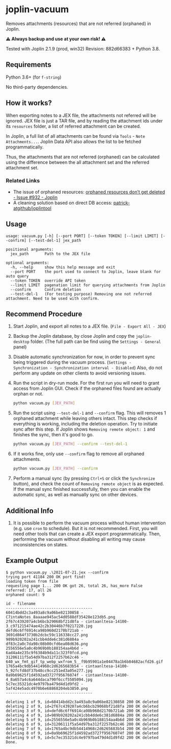# joplin-vacuum
Removes attachments (resources) that are not referred (orphaned) in Joplin. 

**:warning: Always backup and use at your own risk! :warning:**

Tested with Joplin 2.1.9 (prod, win32) Revision: 882d66383 + Python 3.8. 

## Requirements

Python 3.6+ (for `f-string`)

No third-party dependencies.

## How it works?
When exporting notes to a JEX file, the attachments not referred will be ignored. JEX file is just a TAR file, and by reading the attachment ids under its `resources` folder, a list of referred attachment can be created. 

In Joplin, a full list of all attachments can be found via `Tools` - `Note Attachments...`. Joplin Data API also allows the list to be fetched programmatically. 

Thus, the attachments that are not referred (orphaned) can be calculated using the difference between the all attachment set and the referred attachment set.

### Related Links
- The issue of orphaned resources: [orphaned resources don’t get deleted - Issue #932 - Joplin](https://github.com/laurent22/joplin/issues/932)
- A cleaning solution based on direct DB access: [patrick-atgithub/joplintool](https://github.com/patrick-atgithub/joplintool)
## Usage
```
usage: vacuum.py [-h] [--port PORT] [--token TOKEN] [--limit LIMIT] [--confirm] [--test-del-1] jex_path

positional arguments:
  jex_path       Path to the JEX file

optional arguments:
  -h, --help     show this help message and exit
  --port PORT    the port used to connect to Joplin, leave blank for auto query
  --token TOKEN  override API token
  --limit LIMIT  pagenation limit for querying attachments from Joplin
  --confirm      Confirm deletion
  --test-del-1   (For testing purpose) Removing one not referred attachment. Need to be used with confirm.
```

## Recommend Procedure

1. Start Joplin, and export all notes to a JEX file. (`File - Export All - JEX`)

2. Backup the Joplin database, by close Joplin and copy the `joplin-desktop` folder. (The full path can be find using the `Settings - General` panel)

3. Disable automatic synchronization for now, in order to prevent sync being triggered during the vacuum process. (`Settings - Synchronization - Synchronization interval - Disabled`) Also, do not perform any update on other clients to avoid versioning issues.

4. Run the script in dry-run mode. For the first run you will need to grant access from Joplin GUI. Check if the orphaned files found are actually orphan or not. 
   ```bash
   python vacuum.py [JEX_PATH]
   ```

5. Run the script using `--test-del-1` and `--confirm` flag. This will removes 1 orphaned attachment while leaving others intact. This step checks if everything is working, including the deletion operation. Try to initiate sync after this step. If Joplin shows `Removing remote object: 1` and finishes the sync, then it's good to go.
    ```bash
    python vacuum.py [JEX_PATH] --confirm --test-del-1
    ```

6. If it works fine, only use `--confirm` flag to remove all orphaned attachments.
    ```bash
    python vacuum.py [JEX_PATH] --confirm
    ```

7. Perform a manual sync (by pressing `Ctrl+S` or click the `Synchronize` button), and check the count of `Removing remote object` is as expected. If the manual sync finished successfully, then you can enable the automatic sync, as well as manually sync on other devices.

## Additional Info

1. It is possible to perform the vacuum process without human intervention (e.g. use `cron` to schedule). But it is not recommended. First, you will need other tools that can create a JEX export programmatically. Then, performing the vacuum without disabling all writing may cause inconsistencies on states. 

## Example Output

```
$ python vacuum.py .\2021-07-21.jex --confirm
trying port 41184 200 OK port find!
loading token from file
requesting page 1... 200 OK got 26, total 26, has_more False
referred: 17, all 26
orphaned count: 9

id - filename
--------------------------------------
60414bdd2c3a493a8c9a06be82130858 - C7intaNotes_8aaaae945ac54d0588df35428e123db5.png
2f67c439207a4cb6bcb29068bf21d8fa - cintaanltesa-14100-3_c971215474ae42c2b30446b7f0217220.jpg
defd6c6ff6914ca98b960d2170b721ab - 3691d864f3730b2dcbc59c116338cc27.png
989b920202a241cbb4dde6c381d6884a - df83c2a0c7da98c08b00cfd6ea08d636.png
2556556e5a0c4b969b0b188154aa4b6d - 6ad4a4e235c9f6384b9da11c323f0fcd.png
31206111f5a54d97ba312f2257b62c46 - 640_wx_fmt_gif_tp_webp_wxfrom_5__f9b95901a1e04478a1b6b84682acfd26.gif
1765a4bc9db54414968c2d6265683b54 - cintaanltesa-14100-5_92fcfd8df37b48cc9cc251ed3a05e277.jpg
0a9b69625f1d4592ad3727f95676074f - cintaanltesa-14100-4_8a657a4c6a644daca790f6ccf5505094.jpg
5c7ec35321dc4e9797ba479d4d1d9fd2 - 5af424e5adc4970b6e68868204eb3850.png
--------------------------------------

deleting 1 of 9, id=60414bdd2c3a493a8c9a06be82130858 200 OK deleted
deleting 2 of 9, id=2f67c439207a4cb6bcb29068bf21d8fa 200 OK deleted
deleting 3 of 9, id=defd6c6ff6914ca98b960d2170b721ab 200 OK deleted
deleting 4 of 9, id=989b920202a241cbb4dde6c381d6884a 200 OK deleted
deleting 5 of 9, id=2556556e5a0c4b969b0b188154aa4b6d 200 OK deleted
deleting 6 of 9, id=31206111f5a54d97ba312f2257b62c46 200 OK deleted
deleting 7 of 9, id=1765a4bc9db54414968c2d6265683b54 200 OK deleted
deleting 8 of 9, id=0a9b69625f1d4592ad3727f95676074f 200 OK deleted
deleting 9 of 9, id=5c7ec35321dc4e9797ba479d4d1d9fd2 200 OK deleted
Done.
```
